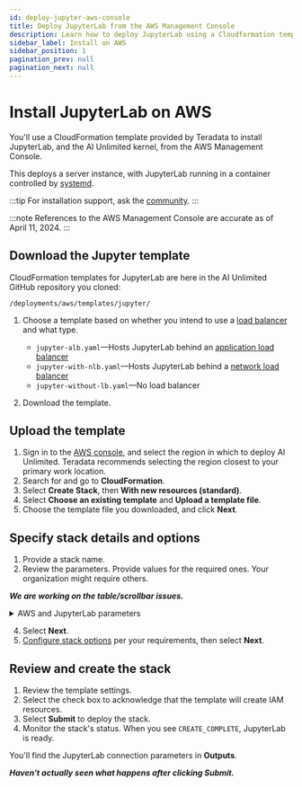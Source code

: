 ```yaml
---
id: deploy-jupyter-aws-console
title: Deploy JupyterLab from the AWS Management Console
description: Learn how to deploy JupyterLab using a Cloudformation template.
sidebar_label: Install on AWS
sidebar_position: 1
pagination_prev: null
pagination_next: null
---
```


# Install JupyterLab on AWS

You'll use a CloudFormation template provided by Teradata to install JupyterLab, and the AI Unlimited kernel, from the AWS Management Console. 

This deploys a server instance, with JupyterLab running in a container controlled by [systemd](/docs/glossary.md#glo-systemd).

:::tip
For installation support, ask the [community](https://support.teradata.com/community?id=community_forum&sys_id=b0aba91597c329d0e6d2bd8c1253affa).
:::

:::note
References to the AWS Management Console are accurate as of April 11, 2024.
:::


## Download the Jupyter template

CloudFormation templates for JupyterLab are here in the AI Unlimited GitHub repository you cloned:

`/deployments/aws/templates/jupyter/`

1. Choose a template based on whether you intend to use a [load balancer](/docs/glossary.md#glo-load-balancer) and what type.

    - `jupyter-alb.yaml`&mdash;Hosts JupyterLab behind an [application load balancer](/docs/glossary.md#glo-application-load-balancer)
    - `jupyter-with-nlb.yaml`&mdash;Hosts JupyterLab behind a [network load balancer](/docs/glossary.md#glo-network-load-balancer)
    - `jupyter-without-lb.yaml`&mdash;No load balancer

2. Download the template.


## Upload the template	
		
1. Sign in to the [AWS console](https://aws.amazon.com), and select the region in which to deploy AI Unlimited. 
   Teradata recommends selecting the region closest to your primary work location.
3. Search for and go to **CloudFormation**.
4. Select **Create Stack**, then **With new resources (standard)**.
5. Select **Choose an existing template** and **Upload a template file**.
6. Choose the template file you downloaded, and click **Next**.


## Specify stack details and options

1. Provide a stack name.
2. Review the parameters. Provide values for the required ones. Your organization might require others.

***We are working on the table/scrollbar issues.***

<details>

<summary>AWS and JupyterLab parameters</summary>
| Parameter | Description | Notes 
|---------|-------------|-----------|
| InstanceType | The EC2 instance type that you want to use for the service.<br/>**Required with default**<br/>**Default: t3.small** | We recommend using the default instance type to save costs. |
| RootVolumeSize | The size of the root disk you want to attach to the instance, in GB.<br/>**Required with default**<br/>**Default: 8** | Supports values between 8 and 1000. |
| TerminationProtection | Enable instance termination protection.<br/>**Required with default**<br/>**Default: false** | |
|IamRole | Specifies whether CloudFormation should create a new IAM role or use an existing one.<br/>**Required with default**<br/>**Default: New** | Supported options are: New or Existing |
|IamRoleName | The name of the IAM role to assign to the instance, either an existing IAM role or a  newly created IAM role.<br/>**Optional with default**<br/>**Default: ai-unlimited-iam-role** | If naming a new IAM role, CloudFormation requires the CAPABILITY_NAMED_IAM capability. Leave this blank to use an autogenerated name. |
|IamPermissionsBoundary	| The ARN of the IAM permissions boundary to associate with the IAM role assigned to the instance.<br/>**Optional**<br/>**Default: NA** | |
|AvailabilityZone | The availability zone to which you want to deploy the instance.<br/>**Required**<br/>**Default:NA** |The value must match the subnet, the zone of any pre-existing volumes, and the instance type must be available in the selected zone. |
|LoadBalancing		|Specifies whether the instance is accessed via an NLB.<br/>**Required with default**<br/>**Default: NetworkLoadBalancer** |Supported options are: NetworkLoadBalancer or None |
|LoadBalancerScheme	| If a load balancer is used, this field specifies whether the instance is accessible from the Internet or only from within the VPC. <br/>**Optional with default**<br/>**Default: Internet-facing** |The DNS name of an Internet-facing load balancer is publicly resolvable to the public IP addresses of the nodes. Therefore, Internet-facing load balancers can route requests from clients over the Internet. The nodes of an internal load balancer have only private IP addresses. The DNS name of an internal load balancer is publicly resolvable to the personal IP addresses of the nodes. Therefore, internal load balancers can route requests from clients with access to the VPC for the load balancer.|
|Private	|Specifies whether the service is deployed in a private network without public IPs.<br/>**Required**<br/>**Default: false**| |
|Session	|Specifies whether you can use the AWS Session Manager to access the instance.<br/>**Required**<br/>**Default:false**| |
|Vpc		|The network to which you want to deploy the instance.<br/>**Required**<br/>**Default: NA**||
|Subnet	|The subnetwork to which you want to deploy the instance.<br/>**Required**<br/>**Default:NA** |The subnet must reside in the selected availability zone.|
|KeyName		|The public/private key pair which allows you to connect securely to your instance after it launches. When you create an AWS account, this is the key pair you create in your preferred region.<br/>**Optional**<br/>**Default:NA**|Leave this field blank if you do not want to include the SSH keys.|
|AccessCIDR	|The CIDR IP address range that is permitted to access the instance.<br/>**Optional**<br/>**Default: NA**| We recommend setting this value to a trusted IP range. Define at least one of AccessCIDR, PrefixList, or SecurityGroup to allow inbound traffic unless you create custom security group ingress rules.|
|PrefixList			|The prefix list that you can use to communicate with the instance. It is a collection of CIDR blocks that define a set of IP address ranges that require the same policy enforcement.<br/>**Optional**<br/>**Default:NA** | Define at least one of AccessCIDR, PrefixList, or SecurityGroup to allow inbound traffic unless you create custom security group ingress rules.|
|SecurityGroup	|The virtual firewall that controls inbound and outbound traffic to the instance.<br/>**Optional**<br/>**Default:NA** |Implemented as a set of rules that specify which protocols, ports, and IP addresses or CIDR blocks are allowed to access the instance. Define at least one of AccessCIDR, PrefixList, or SecurityGroup to allow inbound traffic unless you create custom security group ingress rules.|
|UsePersistentVolume| Specifies whether you want to use persistent volume to store data.<br/>**Optional with default**<br/>**Default: None** |Supported options are: new persistent volume, an existing one, or none, depending on your use case.|
|PersistentVolumeSize	|The size of the persistent volume that you can attach to the instance, in GB.<br/>**Required with default**<br/>**Default: 8**|Supports values between 8 and 1000|
|ExistingPersistentVolumeId		|The ID of the existing persistent volume that you can attach to the instance.<br/>**Required if UsePersistentVolume is set to Existing**<br/>**Default:NA**| The persistent volume must be in the same availability zone as the AI Unlimited instance.|
|PersistentVolumeDeletionPolicy		|The persistent volume behavior when you delete the CloudFormations deployment.<br/>**Required with default**<br/>**Default: Delete**| Supported options are: Delete, Retain, RetainExceptOnCreate, and Snapshot.|
|LatestAmiId	|The ID of the image that points to the latest version of AMI. This value is used for the SSM lookup.<br/>**Required with default**<br/>**Default: NA**|This deployment uses the latest ami-amazon-linux-latest/amzn2-ami-hvm-x86_64-gp2 image available.<br/>IMPORTANT: Changing this value may break the stack.|
| JupyterHttpPort | The port to access the JupyterLab service UI.<br/>**Required with default**<br/>**Default: 8888** | |
| JupyterVersion | The version of JupyterLab you want to deploy.<br/>**Required with default**<br/>**Default: latest** | The value is a container version tag, for example, latest. |
| JupyterToken | The token or password used to access JupyterLab from the UI. <br/>**Required**<br/>**Default:NA** | The token must begin with a letter and contain only alphanumeric characters. The allowed pattern is ^[a-zA-Z][a-zA-Z0-9-]*. |
</details>

4. Select **Next**.
5. [Configure stack options](https://docs.aws.amazon.com/AWSCloudFormation/latest/UserGuide/cfn-console-add-tags.html) per your requirements, then select **Next**. 


## Review and create the stack

1. Review the template settings. 
2. Select the check box to acknowledge that the template will create IAM resources. 
3. Select **Submit** to deploy the stack.
4. Monitor the stack's status. When you see `CREATE_COMPLETE`, JupyterLab is ready. 

You'll find the JupyterLab connection parameters in **Outputs**. 

***Haven't actually seen what happens after clicking Submit.***

